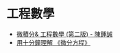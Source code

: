 # 工程數學

* [微積分& 工程數學 (第二版) - 陳鍾誠](https://www.slideshare.net/ccckmit/ss-29918320)
* [用十分鐘理解 《微分方程》](https://www.slideshare.net/ccckmit/ss-155032312)
